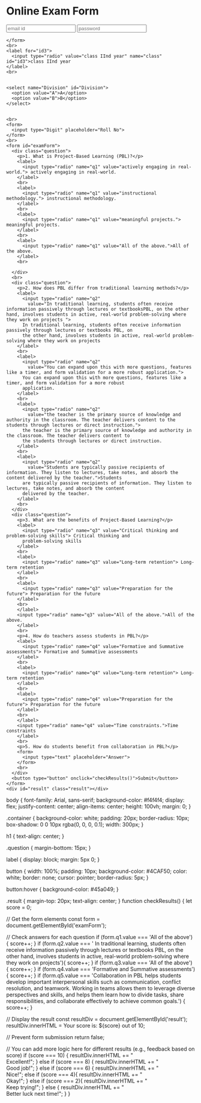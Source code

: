 <!DOCTYPE html>
<html lang="en">

<head>
  <meta charset="UTF-8">
  <meta name="viewport" content="width=device-width, initial-scale=1.0">
  <title>Online Exam Form</title>
  <link rel="stylesheet" href="styles.css">
</head>

<body>
  <div class="container">
    <h1>Online Exam Form</h1>
    <form>
      <input type="text" placeholder="email id">
      <input type="text" placeholder="password">

    </form>
    <br>
    <label for="id3">
      <input type="radio" value="class IInd year" name="class" id="id3">class IInd year
    </label>
    <br>


    <select name="Division" id="Division">
      <option value="A">A</option>
      <option value="B">B</option>
    </select>


    <br>
    <form>
      <input type="Digit" placeholder="Roll No">
    </form>
    <br>
    <form id="examForm">
      <div class="question">
        <p>1. What is Project-Based Learning (PBL)?</p>
        <label>
          <input type="radio" name="q1" value="actively engaging in real-world."> actively engaging in real-world.
        </label>
        <br>
        <label>
          <input type="radio" name="q1" value="instructional methodology."> instructional methodology.
        </label>
        <br>
        <label>
          <input type="radio" name="q1" value="meaningful projects."> meaningful projects.
        </label>
        <br>
        <label>
          <input type="radio" name="q1" value="All of the above.">All of the above.
        </label>
        <br>

      </div>
      <br>
      <div class="question">
        <p>2. How does PBL differ from traditional learning methods?</p>
        <label>
          <input type="radio" name="q2"
            value="In traditional learning, students often receive information passively through lectures or textbooksPBL, on the other hand, involves students in active, real-world problem-solving where they work on projects ">
          In traditional learning, students often receive information passively through lectures or textbooks PBL, on
          the other hand, involves students in active, real-world problem-solving where they work on projects
        </label>
        <br>
        <label>
          <input type="radio" name="q2"
            value="You can expand upon this with more questions, features like a timer, and form validation for a more robust application.">
          You can expand upon this with more questions, features like a timer, and form validation for a more robust
          application.
        </label>
        <br>
        <label>
          <input type="radio" name="q2"
            value="the teacher is the primary source of knowledge and authority in the classroom. The teacher delivers content to the students through lectures or direct instruction.">
          the teacher is the primary source of knowledge and authority in the classroom. The teacher delivers content to
          the students through lectures or direct instruction.
        </label>
        <br>
        <label>
          <input type="radio" name="q2"
            value="Students are typically passive recipients of information. They listen to lectures, take notes, and absorb the content delivered by the teacher.">Students
          are typically passive recipients of information. They listen to lectures, take notes, and absorb the content
          delivered by the teacher.
        </label>
        <br>
      </div>
      <div class="question">
        <p>3. What are the benefits of Project-Based Learning?</p>
        <label>
          <input type="radio" name="q3" value="Critical thinking and problem-solving skills"> Critical thinking and
          problem-solving skills
        </label>
        <br>
        <label>
          <input type="radio" name="q3" value="Long-term retention"> Long-term retention
        </label>
        <br>
        <label>
          <input type="radio" name="q3" value="Preparation for the future"> Preparation for the future
        </label>
        <br>
        </label>
        <input type="radio" name="q3" value="All of the above.">All of the above.
        </label>
        <br>
        <p>4. How do teachers assess students in PBL?</p>
        <label>
          <input type="radio" name="q4" value="Formative and Summative assessments"> Formative and Summative assessments
        </label>
        <br>
        <label>
          <input type="radio" name="q4" value="Long-term retention"> Long-term retention
        </label>
        <br>
        <label>
          <input type="radio" name="q4" value="Preparation for the future"> Preparation for the future
        </label>
        <br>
        </label>
        <input type="radio" name="q4" value="Time constraints.">Time constraints
        </label>
        <br>
        <p>5. How do students benefit from collaboration in PBL?</p>
        <form>
          <input type="text" placeholder="Answer">
        </form>
        <br>
      </div>
      <button type="button" onclick="checkResults()">Submit</button>
    </form>
    <div id="result" class="result"></div>
  </div>

  <script src="script.js"></script>
</body>

</html>
body {
font-family: Arial, sans-serif;
background-color: #f4f4f4;
display: flex;
justify-content: center;
align-items: center;
height: 100vh;
margin: 0;
}

.container {
background-color: white;
padding: 20px;
border-radius: 10px;
box-shadow: 0 0 10px rgba(0, 0, 0, 0.1);
width: 300px;
}

h1 {
text-align: center;
}

.question {
margin-bottom: 15px;
}

label {
display: block;
margin: 5px 0;
}

button {
width: 100%;
padding: 10px;
background-color: #4CAF50;
color: white;
border: none;
cursor: pointer;
border-radius: 5px;
}

button:hover {
background-color: #45a049;
}

.result {
margin-top: 20px;
text-align: center;
}
function checkResults() {
let score = 0;

// Get the form elements
const form = document.getElementById('examForm');

// Check answers for each question
if (form.q1.value === 'All of the above') {
score++;
}
if (form.q2.value === ' In traditional learning, students often receive information passively through lectures or
textbooks PBL, on the other hand, involves students in active, real-world problem-solving where they work on projects'){
score++;
}
if (form.q3.value === 'All of the above') {
score++;
}
if (form.q4.value === 'Formative and Summative assessments') {
score++;
}
if (form.q5.value === 'Collaboration in PBL helps students develop important interpersonal skills such as communication,
conflict resolution, and teamwork. Working in teams allows them to leverage diverse perspectives and skills, and helps
them learn how to divide tasks, share responsibilities, and collaborate effectively to achieve common goals.') {
score++;
}

// Display the result
const resultDiv = document.getElementById('result');
resultDiv.innerHTML = Your score is: ${score} out of 10;

// Prevent form submission
return false;

// You can add more logic here for different results (e.g., feedback based on score)
if (score === 10) {
resultDiv.innerHTML += "<br>Excellent!";
} else if (score === 8) {
resultDiv.innerHTML += "<br>Good job!";
} else if (score === 6) {
resultDiv.innerHTML += "<br>Nice!";
else if (score === 4){
resultDiv.innerHTML += "<br>Okay!";
} else if (score === 2){
resultDiv.innerHTML += "<br>Keep trying!";
} else {
resultDiv.innerHTML += "<br>Better luck next time!";
}
}
